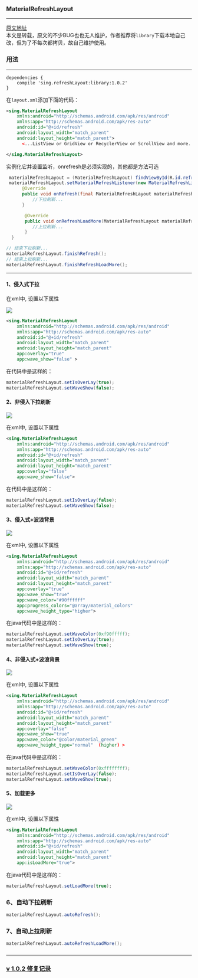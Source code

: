 ### MaterialRefreshLayout

---------------------------------------------------------------------------

[原文地址](https://github.com/android-cjj/Android-MaterialRefreshLayout)  
本文是转载，原文的不少BUG也也无人维护，作者推荐将`library`下载本地自己改，但为了不每次都拷贝，故自己维护使用。

### 用法
---------------------------------------------------------------------------

```
dependencies {
    compile 'sing.refreshLayout:library:1.0.2'
}
```

在`layout.xml`添加下面的代码：

```xml
<sing.MaterialRefreshLayout
    xmlns:android="http://schemas.android.com/apk/res/android"
    xmlns:app="http://schemas.android.com/apk/res-auto"
    android:id="@+id/refresh"
    android:layout_width="match_parent"
    android:layout_height="match_parent">
      <...ListView or GridView or RecyclerView or ScrollView and more...>

</sing.MaterialRefreshLayout>
```
实例化它并设置监听，onrefresh是必须实现的，其他都是方法可选

```java
 materialRefreshLayout = (MaterialRefreshLayout) findViewById(R.id.refresh);
 materialRefreshLayout.setMaterialRefreshListener(new MaterialRefreshListener() {
      @Override
      public void onRefresh(final MaterialRefreshLayout materialRefreshLayout) {
          //下拉刷新...
      }

       @Override
       public void onRefreshLoadMore(MaterialRefreshLayout materialRefreshLayout) {
       	  //上拉刷新...
       }
  }

// 结束下拉刷新...
materialRefreshLayout.finishRefresh();
// 结束上拉刷新...
materialRefreshLayout.finishRefreshLoadMore();
```

----------------------------------------------
#### 1、侵入式下拉
在xml中, 设置以下属性

![](http://oupjofqw3.bkt.clouddn.com/material_refresh_layout_01.jpg?imageView2/2/w/400/h/300/q/75|imageslim)

```XML
<sing.MaterialRefreshLayout
    xmlns:android="http://schemas.android.com/apk/res/android"
    xmlns:app="http://schemas.android.com/apk/res-auto"
    android:id="@+id/refresh"
    android:layout_width="match_parent"
    android:layout_height="match_parent"
    app:overlay="true"
    app:wave_show="false" >
```
在代码中是这样的：

```JAVA
materialRefreshLayout.setIsOverLay(true);
materialRefreshLayout.setWaveShow(false);
```
#### 2、非侵入下拉刷新

![](http://oupjofqw3.bkt.clouddn.com/material_refresh_layout_02.jpg?imageView2/2/w/400/h/300/q/75|imageslim)

在xml中, 设置以下属性

```XML
<sing.MaterialRefreshLayout
    xmlns:android="http://schemas.android.com/apk/res/android"
    xmlns:app="http://schemas.android.com/apk/res-auto"
    android:id="@+id/refresh"
    android:layout_width="match_parent"
    android:layout_height="match_parent"
    app:overlay="false"
    app:wave_show="false">
```
在代码中是这样的：

```JAVA
materialRefreshLayout.setIsOverLay(false);
materialRefreshLayout.setWaveShow(false);
```
#### 3、侵入式+波浪背景

![](http://oupjofqw3.bkt.clouddn.com/material_refresh_layout_03.jpg?imageView2/2/w/400/h/300/q/75|imageslim)

在xml中, 设置以下属性

```XML
<sing.MaterialRefreshLayout
    xmlns:android="http://schemas.android.com/apk/res/android"
    xmlns:app="http://schemas.android.com/apk/res-auto"
    android:id="@+id/refresh"
    android:layout_width="match_parent"
    android:layout_height="match_parent"
    app:overlay="true"
    app:wave_show="true"
    app:wave_color="#90ffffff"
    app:progress_colors="@array/material_colors"
    app:wave_height_type="higher">
```
在java代码中是这样的：

```JAVA
materialRefreshLayout.setWaveColor(0xf90fffff);
materialRefreshLayout.setIsOverLay(true);
materialRefreshLayout.setWaveShow(true);
```
#### 4、非侵入式+波浪背景

![](http://oupjofqw3.bkt.clouddn.com/material_refresh_layout_04.jpg?imageView2/2/w/400/h/300/q/75|imageslim)

在xml中, 设置以下属性

```XML
<sing.MaterialRefreshLayout
    xmlns:android="http://schemas.android.com/apk/res/android"
    xmlns:app="http://schemas.android.com/apk/res-auto"
    android:id="@+id/refresh"
    android:layout_width="match_parent"
    android:layout_height="match_parent"
    app:overlay="false"
    app:wave_show="true"
    app:wave_color="@color/material_green"
    app:wave_height_type="normal"  (higher) >
```
在java代码中是这样的：

```JAVA
materialRefreshLayout.setWaveColor(0xffffffff);
materialRefreshLayout.setIsOverLay(false);
materialRefreshLayout.setWaveShow(true);
```
#### 5、加载更多

![](http://oupjofqw3.bkt.clouddn.com/material_refresh_layout_05.jpg?imageView2/2/w/400/h/300/q/75|imageslim)

在xml中, 设置以下属性

```XML
<sing.MaterialRefreshLayout
    xmlns:android="http://schemas.android.com/apk/res/android"
    xmlns:app="http://schemas.android.com/apk/res-auto"
    android:id="@+id/refresh"
    android:layout_width="match_parent"
    android:layout_height="match_parent"
    app:isLoadMore="true">
```
在java代码中是这样的：

```JAVA
materialRefreshLayout.setLoadMore(true);
```
### 6、自动下拉刷新

```JAVA
materialRefreshLayout.autoRefresh();
```
### 7、自动上拉刷新

```JAVA
materialRefreshLayout.autoRefreshLoadMore();
```

###
----------------------------------------------

### [v 1.0.2 修复记录](https://github.com/Sing1/MaterialRefreshLayout/blob/master/v1.0.2.md)

